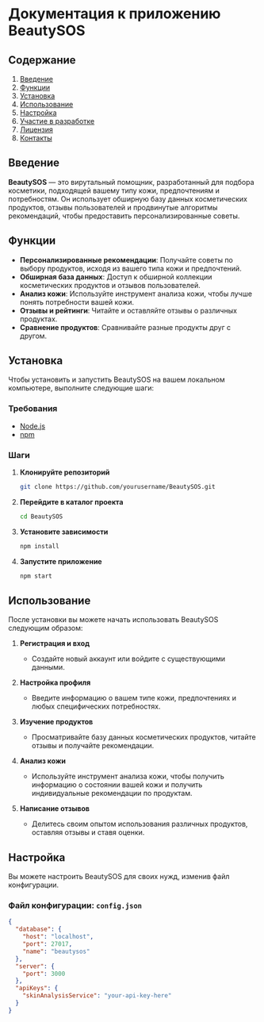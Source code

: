 # Документация к приложению BeautySOS

## Содержание
1. [Введение](#введение)
2. [Функции](#функции)
3. [Установка](#установка)
4. [Использование](#использование)
5. [Настройка](#настройка)
6. [Участие в разработке](#участие-в-разработке)
7. [Лицензия](#лицензия)
8. [Контакты](#контакты)

## Введение
**BeautySOS** — это вирутальный помощник, разработанный для подбора косметики, подходящей вашему типу кожи, предпочтениям и потребностям. Он использует обширную базу данных косметических продуктов, отзывы пользователей и продвинутые алгоритмы рекомендаций, чтобы предоставить персонализированные советы.

## Функции
- **Персонализированные рекомендации**: Получайте советы по выбору продуктов, исходя из вашего типа кожи и предпочтений.
- **Обширная база данных**: Доступ к обширной коллекции косметических продуктов и отзывов пользователей.
- **Анализ кожи**: Используйте инструмент анализа кожи, чтобы лучше понять потребности вашей кожи.
- **Отзывы и рейтинги**: Читайте и оставляйте отзывы о различных продуктах.
- **Сравнение продуктов**: Сравнивайте разные продукты друг с другом.

## Установка
Чтобы установить и запустить BeautySOS на вашем локальном компьютере, выполните следующие шаги:

### Требования
- [Node.js](https://nodejs.org/)
- [npm](https://www.npmjs.com/)

### Шаги
1. **Клонируйте репозиторий**
    ```sh
    git clone https://github.com/yourusername/BeautySOS.git
    ```
2. **Перейдите в каталог проекта**
    ```sh
    cd BeautySOS
    ```
3. **Установите зависимости**
    ```sh
    npm install
    ```
4. **Запустите приложение**
    ```sh
    npm start
    ```

## Использование
После установки вы можете начать использовать BeautySOS следующим образом:

1. **Регистрация и вход**
   - Создайте новый аккаунт или войдите с существующими данными.

2. **Настройка профиля**
   - Введите информацию о вашем типе кожи, предпочтениях и любых специфических потребностях.

3. **Изучение продуктов**
   - Просматривайте базу данных косметических продуктов, читайте отзывы и получайте рекомендации.

4. **Анализ кожи**
   - Используйте инструмент анализа кожи, чтобы получить информацию о состоянии вашей кожи и получить индивидуальные рекомендации по продуктам.

5. **Написание отзывов**
   - Делитесь своим опытом использования различных продуктов, оставляя отзывы и ставя оценки.

## Настройка
Вы можете настроить BeautySOS для своих нужд, изменив файл конфигурации.

### Файл конфигурации: `config.json`
```json
{
  "database": {
    "host": "localhost",
    "port": 27017,
    "name": "beautysos"
  },
  "server": {
    "port": 3000
  },
  "apiKeys": {
    "skinAnalysisService": "your-api-key-here"
  }
}

